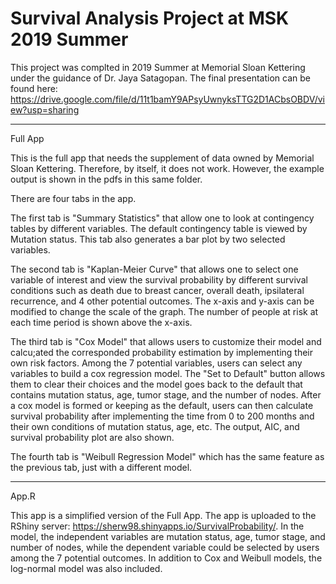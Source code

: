 # Survival Analysis Project at MSK 2019 Summer

This project was complted in 2019 Summer at Memorial Sloan Kettering under the guidance of Dr. Jaya Satagopan. The final presentation can be found here: https://drive.google.com/file/d/11t1bamY9APsyUwnyksTTG2D1ACbsOBDV/view?usp=sharing 

**************************************************************
Full App

This is the full app that needs the supplement of data owned by Memorial Sloan Kettering. Therefore, by itself, it does not work. 
However, the example output is shown in the pdfs in this same folder. 

There are four tabs in the app. 

The first tab is "Summary Statistics" that allow one to look at contingency tables by different variables. The default contingency table is viewed by Mutation status. This tab also generates a bar plot by two selected variables. 

The second tab is "Kaplan-Meier Curve" that allows one to select one variable of interest and view the survival probability by different survival conditions such as death due to breast cancer, overall death, ipsilateral recurrence, and 4 other potential outcomes. The x-axis and y-axis can be modified to change the scale of the graph. The number of people at risk at each time period is shown above the x-axis. 

The third tab is "Cox Model" that allows users to customize their model and calcu;ated the corresponded probability estimation by implementing their own risk factors. Among the 7 potential variables, users can select any variables to build a cox regression model. The "Set to Default" button allows them to clear their choices and the model goes back to the default that contains mutation status, age, tumor stage, and the number of nodes. After a cox model is formed or keeping as the default, users can then calculate survival probability after implementing the time from 0 to 200 months and their own conditions of mutation status, age, etc. The output, AIC, and survival probability plot are also shown. 

The fourth tab is "Weibull Regression Model" which has the same feature as the previous tab, just with a different model. 

*******************************************************************

App.R

This app is a simplified version of the Full App. The app is uploaded to the RShiny server: https://sherw98.shinyapps.io/SurvivalProbability/. 
In the model, the independent variables are mutation status, age, tumor stage, and number of nodes, while the dependent variable could be selected by users among the 7 potential outcomes. 
In addition to Cox and Weibull models, the log-normal model was also included.  
